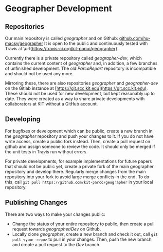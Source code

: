 Geographer Development
======================

## Repositories
Our main repository is called _geographer_ and on Github: [github.com/hu-macsy/geographer](https://github.com/hu-macsy/geographer)
It is open to the public and continuously tested with Travis at \url{https://travis-ci.org/kit-parco/geographer}.

Currently there is a private repository called _geographer-dev_, which contains the current content of _geographer_ and, in addition, a few branches of unfinished development. The old _ParcoRepart_ repository is incompatible and should not be used any more.

Mirroring these, there are also repositories _geographer_ and _geographer-dev_ on the Gitlab instance at [https://git.scc.kit.edu](https://git.scc.kit.edu).
These should not be used for new development, but kept reasonably up to date.
They were created as a way to share private developments with collaborators at KIT without a GitHub account.

## Developing
For bugfixes or development which can be public, create a new branch in the _geographer_ repository and push your changes to it.
If you do not have write access, create a public fork instead.
Then, create a pull request on github and assign someone to review the code. It should only be merged if the unit tests in Travis run without errors. 

For private developments, for example implementations for future papers that should not be public yet, create a private fork of the main geographer repository and develop there.
Regularly merge changes from the main repository into your fork to avoid large merge conflicts in the end.
To do this, call `git pull https://github.com/kit-parco/geographer` in your local repository.

## Publishing Changes
There are two ways to make your changes public:
- Change the status of your entire repository to public, then create a pull request towards _geographer/Dev_ on Github.
- Locally clone _geographer_, create a new branch and check it out, call `git pull <your-repo>` to pull in your changes. Then, push the new branch and create a pull request to the _Dev_ branch.
